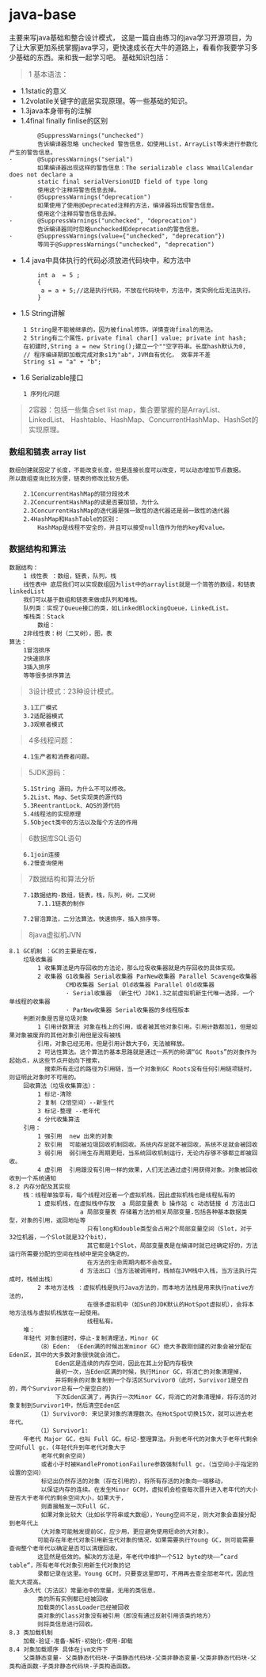 # java-base
主要来写java基础和整合设计模式，
这是一篇自由练习的java学习开源项目，为了让大家更加系统掌握java学习，更快速成长在大牛的道路上，看看你我要学习多少基础的东西。来和我一起学习吧。 基础知识包括：

> 1 基本语法： 

+	1.1static的意义
+	1.2volatile关键字的底层实现原理。等一些基础的知识。 
+	1.3java本身带有的注解
+   1.4final finally finlise的区别
```
		@SuppressWarnings("unchecked")
		告诉编译器忽略 unchecked 警告信息，如使用List，ArrayList等未进行参数化产生的警告信息。
·   	@SuppressWarnings("serial")
		如果编译器出现这样的警告信息：The serializable class WmailCalendar does not declare a 
		static final serialVersionUID field of type long
		使用这个注释将警告信息去掉。
·   	@SuppressWarnings("deprecation")
		如果使用了使用@Deprecated注释的方法，编译器将出现警告信息。
		使用这个注释将警告信息去掉。
·   	@SuppressWarnings("unchecked", "deprecation")
		告诉编译器同时忽略unchecked和deprecation的警告信息。
·   	@SuppressWarnings(value={"unchecked", "deprecation"})
		等同于@SuppressWarnings("unchecked", "deprecation")
```
+	1.4	java中具体执行的代码必须放进代码块中，和方法中
```
		int a  = 5 ;
		{ 
		 a = a + 5;//这是执行代码，不放在代码块中，方法中，类实例化后无法执行。
		}
```
+   1.5 String讲解
```
    1 String是不能被继承的，因为被final修饰，详情查询final的用法。
    2 String有二个属性，private final char[] value; private int hash;
    在初建时,String a = new String();建立一个""空字符串。长度hash默认为0,
    // 程序编译期即加载完成对象s1为"ab"，JVM自有优化， 效率并不差
    String s1 = "a" + "b";  
```
+   1.6 Serializable接口
```
    1 序列化问题
```

>   2容器：包括一些集合set list map，集合要掌握的是ArrayList、LinkedList、
	Hashtable、HashMap、ConcurrentHashMap、HashSet的实现原理。 
###  数组和链表 array list
```
数组创建就固定了长度，不能改变长度，但是连接长度可以改变，可以动态增加节点数据。
所以数组查询比较方便，链表的修改比较方便。
```
		2.1ConcurrentHashMap的锁分段技术 
		2.2ConcurrentHashMap的读是否要加锁，为什么 
		2.3ConcurrentHashMap的迭代器是强一致性的迭代器还是弱一致性的迭代器 
		2.4HashMap和HashTable的区别：
		    HashMap是线程不安全的，并且可以接受null值作为他的key和value。
### 数据结构和算法
```
数据结构：
	1 线性表 ：数组，链表，队列，栈
	线性表中 底层我们可以实现数组因为list中的arraylist就是一个简答的数组，和链表linkedList
	我们可以基于数组和链表来做成队列和堆栈。
	队列类：实现了Queue接口的类，如LinkedBlockingQueue，LinkedList。
	堆栈类：Stack
		数组：
	2非线性表：树（二叉树），图，表
算法：
	1冒泡排序
	2快速排序
	3插入排序
	等等很多排序算法	
```
> 3设计模式：23种设计模式。
 
		3.1工厂模式 
		3.2适配器模式 
		3.3观察者模式 
> 4多线程问题：
 
		4.1生产者和消费者问题。
		
> 5JDK源码： 

		5.1String 源码，为什么不可以修改。 
		5.2List、Map、Set实现类的源代码 
		5.3ReentrantLock、AQS的源代码 
		5.4线程池的实现原理 
		5.5Object类中的方法以及每个方法的作用 
		
> 6数据库SQL语句 

		6.1join连接 
		6.2慢查询使用 
		
> 7数据结构和算法分析 

		7.1数据结构-数组，链表，栈，队列，树，二叉树
			7.1.1链表的制作
		
		7.2冒泡算法，二分法算法，快速排序，插入排序等。 
			
> 8java虚拟机JVN

    8.1 GC机制 ：GC的主要是在堆，
        垃圾收集器
            1 收集算法是内存回收的方法论，那么垃圾收集器就是内存回收的具体实现。
            2 收集器 G1收集器 Serial收集器 ParNew收集器 Parallel Scavenge收集器 
                    CMD收集器 Serial Old收集器 Parallel Old收集器
                    · Serial收集器 （新生代）JDK1.3之前虚拟机新生代唯一选择，一个单线程的收集器
                    · ParNew收集器 Serial收集器的多线程版本
        判断对象是否是垃圾对象
            1 引用计数算法 对象在栈上的引用，或者被其他对象引用。引用计数都加1，但是如果对象被废弃的其他对象引用但是没有被栈
            引用，对象已经无用，但是引用计数大于0，无法被释放。
            2 可达性算法。这个算法的基本思路就是通过一系列的称谓“GC Roots”的对象作为起始点，从这些节点开始向下搜索，
              搜索所有走过的路径为引用链，当一个对象到GC Roots没有任何引用链项链时，则证明此对象时不可用的。
        回收算法（垃圾收集算法）：
            1 标记-清除
            2 复制（2倍空间）--新生代
            3 标记-整理 --老年代
            4 分代收集算法
        引用：
            1 强引用  new 出来的对象
            2 软引用  可能被垃圾回收机制回收。系统内存足就不被回收，系统不足就会被回收
            3 弱引用  弱引用生存周期更短，当系统回收机制运行，无论内存够不够都立即被回收。
            4 虚引用  引用跟没有引用一样的效果，人们无法通过虚引用获得对象。对象被回收收到一个系统通知
	8.2 内存分配及其实现 
	    栈：线程单独享有，每个线程对应着一个虚拟机栈，因此虚拟机栈也是线程私有的
	        1 虚拟机栈，在虚拟栈中存放  a 局部变量表 b 操作站 c 动态链接 d 方法出口
	                    a 局部变量表 存储着方法的相关局部变量.包括各种基本数据类型，对象的引用，返回地址等
	                      只有long和double类型会占用2个局部变量空间（Slot，对于32位机器，一个Slot就是32个bit），
	                      其它都是1个Slot，局部变量表是在编译时就已经确定好的，方法运行所需要分配的空间在栈帧中是完全确定的，
	                      在方法的生命周期内都不会改变。
	                    d 方法出口（当方法被调用时，栈帧在JVM栈中入栈，当方法执行完成时，栈帧出栈）
	        2 本地方法栈 ：虚拟机栈是执行Java方法的，而本地方法栈是用来执行native方法的，
	                      在很多虚拟机中（如Sun的JDK默认的HotSpot虚拟机），会将本地方法栈与虚拟机栈放在一起使用。
	                      线程私有。
	    堆：
	    年轻代 对象创建时，停止-复制清理法，Minor GC
	        （8）Eden: （Eden满的时候出发minor GC）绝大多数刚创建的对象会被分配在Eden区，其中的大多数对象很快就会消亡。
	             Eden区是连续的内存空间，因此在其上分配内存极快
	             最初一次，当Eden区满的时候，执行Minor GC，将消亡的对象清理掉，
	             并将剩余的对象复制到一个存活区Survivor0（此时，Survivor1是空白的，两个Survivor总有一个是空白的)
	             下次Eden区满了，再执行一次Minor GC，将消亡的对象清理掉，将存活的对象复制到Survivor1中，然后清空Eden区
	        （1）Survivor0: 来记录对象的清理数次。在HotSpot切换15次，就可以进去老年代。
	        （1）Survivor1:
        年老代 Major GC，也叫 Full GC。标记-整理算法。升到老年代的对象大于老年代剩余空间full gc，(年轻代升到年老代对象大于
             老年代剩余空间)
             或者小于时被HandlePromotionFailure参数强制full gc，（当空间小于指定的设置的空间）
             标记出仍然存活的对象（存在引用的），将所有存活的对象向一端移动，
             以保证内存的连续。在发生Minor GC时，虚拟机会检查每次晋升进入老年代的大小是否大于老年代的剩余空间大小，如果大于，
             则直接触发一次Full GC，
             如果对象比较大（比如长字符串或大数组），Young空间不足，则大对象会直接分配到老年代上
            （大对象可能触发提前GC，应少用，更应避免使用短命的大对象）。
            可能存在年老代对象引用新生代对象的情况，如果需要执行Young GC，则可能需要查询整个老年代以确定是否可以清理回收，
            这显然是低效的。解决的方法是，年老代中维护一个512 byte的块——”card table“，所有老年代对象引用新生代对象的记
            录都记录在这里。Young GC时，只要查这里即可，不用再去查全部老年代，因此性能大大提高。
        永久代（方法区）常量池中的常量，无用的类信息，
            类的所有实例都已经被回收
            加载类的ClassLoader已经被回收
            类对象的Class对象没有被引用（即没有通过反射引用该类的地方）
            则将类信息进行回收。
	8.3 类加载机制
	    加载-验证-准备-解析-初始化-使用-卸载
	8.4 对象加载顺序 具体在jvm文件下
	    父类静态变量- 父类静态代码块-子类静态代码块-父类非静态变量-父类非静态代码块-父类构造函数-子类非静态代码块-子类构造函数。

